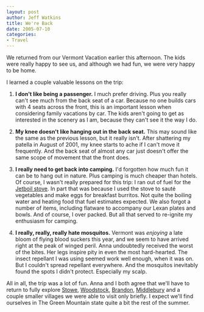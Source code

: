 ```yaml
--- 
layout: post
author: Jeff Watkins
title: We're Back
date: 2005-07-10
categories: 
- Travel
---
```


We returned from our Vermont Vacation earlier this afternoon. The kids were really happy to see us, and although we had fun, we were very happy to be home.

I learned a couple valuable lessons on the trip:

1. **I don't like being a passenger.** I much prefer driving. Plus you really can't see much from the back seat of a car. Because no one builds cars with 4 seats across the front, this is an important lesson when considering family vacations by car. The kids aren't going to get as interested in the scenery as I am, because they can't see it the way I do.

2. **My knee doesn't like hanging out in the back seat.** This may sound like the same as the previous lesson, but it really isn't. After shattering my patella in August of 2001, my knee starts to ache if I can't move it frequently. And the back seat of almost any car just doesn't offer the same scope of movement that the front does.

3. **I really need to get back into camping.** I'd forgotten how much fun it can be to hang out in nature. Plus camping is much cheaper than hotels. Of course, I wasn't really prepared for this trip: I ran out of fuel for the [Jetboil stove][jetboil]. In part that was because I used the stove to saut&eacute; vegetables and make eggs for breakfast burritos. Not quite the boiling water and heating food that fuel estimates expected. We also forgot a number of items, including flatware to accompany our Lexan plates and bowls. And of course, I over packed. But all that served to re-ignite my enthusiasm for camping.

4. **I really, really, really hate mosquitos.** Vermont was *enjoying* a late bloom of flying blood suckers this year, and we seem to have arrived right at the peak of winged peril. Anna undoubtedly received the worst of the bites. Her legs inspire pity in even the most hard-hearted. The insect repellant I was using seemed work well enough, when it was on. But I couldn't spread repellant everywhere. And the mosquitos inevitably found the spots I didn't protect. Especially my scalp.

All in all, the trip was a lot of fun. Anna and I both agree that we'll have to return to fully explore [Stowe][Stowe], [Woodstock][Woodstock], [Brandon][Brandon], [Middlebury][Middlebury] and a couple smaller villages we were able to visit only briefly. I expect we'll find ourselves in The Green Mountain state quite a bit the rest of the summer.

[jetboil]: http://www.jetboil.com/
[Stowe]: http://www.gostowe.com/ "Stowe, VT"
[Woodstock]: http://www.woodstockvt.com/ "Woodstock, VT"
[Brandon]: http://www.brandon.org/ "Brandon, VT"
[Middlebury]: http://www.middlebury.govoffice.com/ "Middlebury, VT"